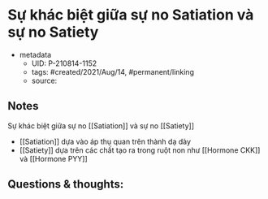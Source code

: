 # Sự khác biệt giữa sự no Satiation và sự no Satiety

- metadata
	- UID: P-210814-1152
	- tags: #created/2021/Aug/14, #permanent/linking
	- source: 

## Notes
Sự khác biệt giữa sự no [[Satiation]] và sự no [[Satiety]]
- [[Satiation]] dựa vào áp thụ quan trên thành dạ dày
- [[Satiety]] dựa trên các chất tạo ra trong ruột non như [[Hormone CKK]] và [[Hormone PYY]]

## Questions & thoughts:
